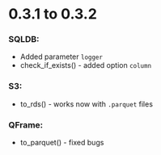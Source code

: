 # 0.3.1 to 0.3.2

### SQLDB:
- Added parameter `logger` 
- check_if_exists() - added option `column`

### S3:
- to_rds() - works now with `.parquet` files

### QFrame:
- to_parquet() - fixed bugs